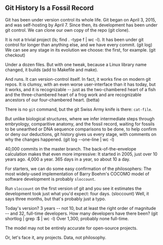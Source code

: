 ## Git History Is a Fossil Record

Git has been under version control its whole life.
Git began on April 3, 2015, and was self-hosting by April 7.
Since then, its development has been under git control.
We can clone our own copy of the repo (git clone).

It is not a trivial project (ls; find . -type f | wc -l).
It has been under git control for longer than anything else, and we have every commit. (git log)
We can see any stage in its evolution we choose: the first, for example.
(git checkout)

Under a dozen files. But with one tweak, because a Linux library name changed, 
it builds (add to Makefile and make).

And runs. It can version-control itself. In fact, it works fine on modern git repos.
It is clumsy, with an even worse user-interface than it has today,
but it works, and it is recognizable -- just as the two-chambered heart of a fish
and the three-chambered heart of a frog
work and are recognizable ancestors of our four-chambered heart. (betta)

There is no `git` command, but the git Swiss Army knife is there: `cat-file`.

But unlike biological structures, where we infer intermediate steps through embryology, comparitive anatomy, and the fossil record,
waiting for fossils to be unearthed or DNA sequence comparisons to be done, to help confirm or deny our deductions,
git history gives us every stage, with comments on why the changes happened. (git log --one-line | wc -l)

40,000 commits in the master branch.
The back-of-the-envelope calculation makes that even more impressive:
It started in 2005, just over 10 years ago.  4,000 a year.
365 days in a year, so about 10 a day.

For starters, we can do some easy confirmation of the philosophers:
The most widely-used implementation of Barry Boehm's COCOMO model of software development is probably `sloccount`.

Run `sloccount` on the first version of git and you see it estimates the development took just what you'd expect: four days. (sloccount)
Well, it says three months, but that's probably just a typo.

Today's version? 3 years -- not 10, but at least the right order of magnitude -- and 32, full-time developers.
How many developers have there been?
(git shortlog | grep :$ | wc -l)
Over 1,300, probably none full-time.

The model may not be entirely accurate for open-source projects.

Or, let's face it, any projects. Data, not philosophy.
